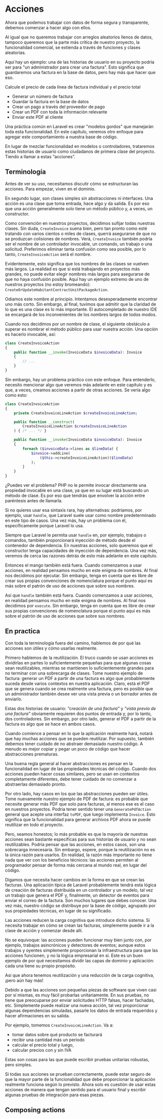 # Acciones

Ahora que podemos trabajar con datos de forma segura y transparente, debemos comenzar a hacer algo con ellos.

Al igual que no queremos trabajar con arreglos aleatorios llenos de datos, tampoco queremos que la parte más crítica de nuestro proyecto, la funcionalidad comercial, se extienda a través de funciones y clases aleatorias.

Aquí hay un ejemplo: una de las historias de usuario en su proyecto podría ser para "un administrador para crear una factura". Esto significa que guardaremos una factura en la base de datos, pero hay más que hacer que eso.

Calcule el precio de cada línea de factura individual y el precio total

- Generar un número de factura
- Guardar la factura en la base de datos
- Crear un pago a través del proveedor de pago
- Crear un PDF con toda la información relevante
- Enviar este PDF al cliente

Una práctica común en Laravel es crear "modelos gordos" que manejarán toda esta funcionalidad. En este capítulo, veremos otro enfoque para agregar este comportamiento a nuestra base de código.

En lugar de mezclar funcionalidad en modelos o controladores, trataremos estas historias de usuario como ciudadanos de primera clase del proyecto. Tiendo a llamar a estas “acciones”.

## Terminología

Antes de ver su uso, necesitamos discutir cómo se estructuran las acciones. Para empezar, viven en el dominio.

En segundo lugar, son clases simples sin abstracciones ni interfaces. Una acción es una clase que toma entrada, hace algo y da salida. Es por eso que una acción generalmente solo tiene un método público y, a veces, un constructor.

Como convención en nuestros proyectos, decidimos sufijar todas nuestras clases. Sin duda, `CreateInvoice` suena bien, pero tan pronto como esté tratando con varios cientos o miles de clases, querrá asegurarse de que no se produzcan colisiones de nombres. Verá, `CreateInvoice` también podría ser el nombre de un controlador invocable, un comando, un trabajo o una solicitud. Preferimos eliminar tanta confusión como sea posible, por lo tanto, `CreateInvoiceAction` será el nombre.

Evidentemente, esto significa que los nombres de las clases se vuelven más largos. La realidad es que si está trabajando en proyectos más grandes, no puede evitar elegir nombres más largos para asegurarse de que no haya confusión posible. Aquí hay un ejemplo extremo de uno de nuestros proyectos (no estoy bromeando):
`CreateOrUpdateHabitantContractUnitPackageAction`.

Odiamos este nombre al principio. Intentamos desesperadamente encontrar uno más corto. Sin embargo, al final, tuvimos que admitir que la claridad de lo que es una clase es lo más importante. El autocompletado de nuestro IDE se encargará de los inconvenientes de los nombres largos de todos modos.

Cuando nos decidimos por un nombre de clase, el siguiente obstáculo a superar es nombrar el método público para usar nuestra acción. Una opción es hacerlo invocable, así:

```php
class CreateInvoiceAction
{
    public function __invoke(InvoiceData $invoiceData): Invoice
    {
        // ...
    }
}
```
Sin embargo, hay un problema práctico con este enfoque. Para entenderlo, necesito mencionar algo que veremos más adelante en este capítulo y es que, a veces, creamos acciones a partir de otras acciones. Se vería algo como esto:

```php
class CreateInvoiceAction
{
    private CreateInvoiceLineAction $createInvoiceLineAction;

    public function __construct(
        CreateInvoiceLineAction $createInvoiceLineAction
    ) { /* ... */ }

    public function __invoke(InvoiceData $invoiceData): Invoice
    {
        foreach ($invoiceData->lines as $lineData) {
            $invoice->addLine(
                ($this->createInvoiceLineAction)($lineData)
            );
        }
    }
}
```
¿Puedes ver el problema? PHP no le permite invocar directamente una propiedad invocable en una clase, ya que en su lugar está buscando un método de clase. Es por eso que tendrás que envolver la acción entre paréntesis antes de llamarla.

Si no quieres usar esa sintaxis rara, hay alternativas: podríamos, por ejemplo, usar `handle`, que Laravel suele usar como nombre predeterminado en este tipo de casos. Una vez más, hay un problema con él, específicamente porque Laravel lo usa.

Siempre que Laravel le permita usar `handle` en, por ejemplo, trabajos o comandos, también proporcionará inyección de método desde el contenedor de dependencia. En nuestras acciones, solo queremos que el constructor tenga capacidades de inyección de dependencia. Una vez más, veremos de cerca las razones detrás de esto más adelante en este capítulo.

Entonces el mango también está fuera. Cuando comenzamos a usar acciones, en realidad pensamos mucho en este enigma de nombres. Al final nos decidimos por ejecutar. Sin embargo, tenga en cuenta que es libre de crear sus propias convenciones de nomenclatura porque el punto aquí es más sobre el patrón de uso de acciones que sobre sus nombres.

Así que `handle` también está fuera. Cuando comenzamos a usar acciones, en realidad pensamos mucho en este enigma de nombres. Al final nos decidimos por `execute`. Sin embargo, tenga en cuenta que es libre de crear sus propias convenciones de nomenclatura porque el punto aquí es más sobre el patrón de uso de acciones que sobre sus nombres.

## En practica

Con toda la terminología fuera del camino, hablemos de por qué las acciones son útiles y cómo usarlas realmente.

Primero hablemos de la reutilización. El truco cuando se usan acciones es dividirlas en partes lo suficientemente pequeñas para que algunas cosas sean reutilizables, mientras se mantienen lo suficientemente grandes para no terminar con una sobrecarga de clases. Tome nuestro ejemplo de factura: generar un PDF a partir de una factura es algo que probablemente suceda desde varios contextos en nuestra aplicación. Claro, está el PDF que se genera cuando se crea realmente una factura, pero es posible que un administrador también desee ver una vista previa o un borrador antes de enviarlo.

Estas dos historias de usuario: _"creación de una factura"_ y _"vista previa de una factura"_ obviamente requieren dos puntos de entrada y, por lo tanto, dos controladores. Sin embargo, por otro lado, generar el PDF a partir de la factura es algo que se hace en ambos casos.

Cuando comience a pensar en lo que la aplicación realmente hará, notará que hay muchas acciones que se pueden reutilizar. Por supuesto, también debemos tener cuidado de no abstraer demasiado nuestro código. A menudo es mejor copiar y pegar un poco de código que hacer abstracciones prematuras.

Una buena regla general al hacer abstracciones es pensar en la funcionalidad en lugar de las propiedades técnicas del código. Cuando dos acciones pueden hacer cosas similares, pero se usan en contextos completamente diferentes, debe tener cuidado de no comenzar a abstraerlas demasiado pronto.

Por otro lado, hay casos en los que las abstracciones pueden ser útiles. Tome nuevamente nuestro ejemplo de PDF de factura: es probable que necesite generar más PDF que solo para facturas, al menos ese es el caso en nuestros proyectos. Podría tener sentido tener una `GeneratePdfAction` general que acepte una interfaz `toPDF`, que luego implementa `Invoice`. Esto significa que la funcionalidad para generar archivos PDF ahora se puede reutilizar en todo el proyecto.

Pero, seamos honestos; lo más probable es que la mayoría de nuestras acciones sean bastante específicas para sus historias de usuario y no sean reutilizables. Podría pensar que las acciones, en estos casos, son una sobrecarga innecesaria. Sin embargo, espere, porque la reutilización no es la única razón para usarlos. En realidad, la razón más importante no tiene nada que ver con los beneficios técnicos: las acciones permiten al programador pensar de forma más cercana al mundo real, en lugar del código.

Digamos que necesita hacer cambios en la forma en que se crean las facturas. Una aplicación típica de Laravel probablemente tendrá esta lógica de creación de facturas distribuida en un controlador y un modelo, tal vez un trabajo que genera el PDF y, finalmente, un detector de eventos para enviar el correo de la factura. Son muchos lugares que debes conocer. Una vez más, nuestro código se distribuye por la base de código, agrupado por sus propiedades técnicas, en lugar de su significado.

Las acciones reducen la carga cognitiva que introduce dicho sistema. Si necesita trabajar en cómo se crean las facturas, simplemente puede ir a la clase de acción y comenzar desde allí.

No se equivoque: las acciones pueden funcionar muy bien junto con, por ejemplo, trabajos asincrónicos y detectores de eventos; aunque estos trabajos y oyentes simplemente proporcionan la infraestructura para que las acciones funcionen, y no la lógica empresarial en sí. Este es un buen ejemplo de por qué necesitamos dividir las capas de dominio y aplicación: cada una tiene su propio propósito.

Así que ahora tenemos reutilización y una reducción de la carga cognitiva, ¡pero aún hay más!

Debido a que las acciones son pequeñas piezas de software que viven casi por sí mismas, es muy fácil probarlas unitariamente. En sus pruebas, no tiene que preocuparse por enviar solicitudes HTTP falsas, hacer fachadas, etc. Simplemente puede realizar una nueva acción, tal vez proporcionar algunas dependencias simuladas, pasarle los datos de entrada requeridos y hacer afirmaciones en su salida.

Por ejemplo, tomemos `CreateInvoiceLineAction`. Va a:
- tomar datos sobre qué producto se facturará
- recibir una cantidad más un período
- calcular el precio total y luego,
- calcular precios con y sin IVA

Estas son cosas para las que puede escribir pruebas unitarias robustas, pero simples.

Si todas sus acciones se prueban correctamente, puede estar seguro de que la mayor parte de la funcionalidad que debe proporcionar la aplicación realmente funciona según lo previsto. Ahora solo es cuestión de usar estas acciones de manera que tengan sentido para el usuario final y escribir algunas pruebas de integración para esas piezas.

## Composing actions
